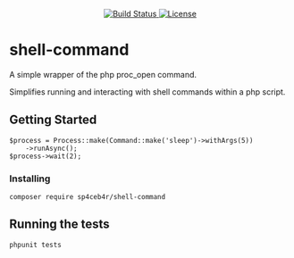 <p align="center">
    <a href="https://travis-ci.org/sp4ceb4r/shell-command">
        <img src="https://travis-ci.org/sp4ceb4r/shell-command.svg" alt="Build Status">
    </a>
    <a href="https://packagist.org/packages/sp4ceb4r/shell-command">
        <img src="https://poser.pugx.org/sp4ceb4r/shell-command/license.svg" alt="License">
    </a>
</p>

# shell-command

A simple wrapper of the php proc_open command.

Simplifies running and interacting with shell commands within a php script.


## Getting Started

```
$process = Process::make(Command::make('sleep')->withArgs(5))
    ->runAsync();
$process->wait(2);
```

### Installing

```
composer require sp4ceb4r/shell-command
```

## Running the tests

```
phpunit tests
```
